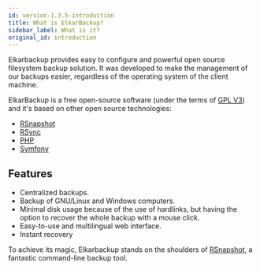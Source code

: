 ```yaml
---
id: version-1.3.5-introduction
title: What is ElkarBackup?
sidebar_label: What is it?
original_id: introduction
---
```


Elkarbackup provides easy to configure and powerful open source filesystem backup solution. It was developed to make the management of our backups easier, regardless of the operating system of the client machine.

ElkarBackup is a free open-source software (under the terms of [GPL V3](https://www.gnu.org/licenses/gpl-3.0.en.html)) and it's based on other open source technologies:

* [RSnapshot](http://rsnapshot.org)
* [RSync](https://rsync.samba.org)
* [PHP](http://php.net)
* [Symfony](http://www.symfony.com)

## Features

* Centralized backups.
* Backup of GNU/Linux and Windows computers.
* Minimal disk usage because of the use of hardlinks, but having the option to recover the whole backup with a mouse click.
* Easy-to-use and multilingual web interface.
* Instant recovery

To achieve its magic, Elkarbackup stands on the shoulders of [RSnapshot](http://rsnapshot.org), a fantastic command-line backup tool.
